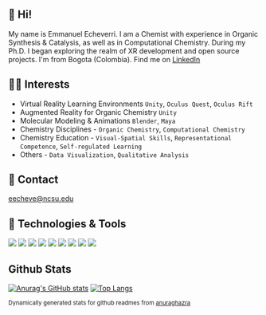## 👋 Hi!
My name is Emmanuel Echeverri. I am a Chemist with experience in Organic Synthesis & Catalysis, as well as in Computational Chemistry. During my Ph.D. I began exploring the realm of XR development and open source projects. I'm from Bogota (Colombia). Find me on [LinkedIn](https://www.linkedin.com/in/emmanuel-echeverri-jimenez/)

## 👨‍🔬 Interests
- Virtual Reality Learning Environments `Unity`, `Oculus Quest`, `Oculus Rift`
- Augmented Reality for Organic Chemistry `Unity`
- Molecular Modeling & Animations `Blender`, `Maya`
- Chemistry Disciplines - `Organic Chemistry`, `Computational Chemistry`
- Chemistry Education - `Visual-Spatial Skills`, `Representational Competence`, `Self-regulated Learning`
- Others - `Data Visualization`, `Qualitative Analysis`

## 📧 Contact 
eecheve@ncsu.edu

## 🔧 Technologies & Tools
![](https://img.shields.io/badge/OS-Windows-informational?style=flat&logo=Windows&logoColor=white&color=2bbc8a)
![](https://img.shields.io/badge/Code-Python-informational?style=flat&logo=Python&logoColor=white&color=2bbc8a)
![](https://img.shields.io/badge/Code-C%23-informational?style=flat&logo=c%2B%2B&logoColor=white&color=2bbc8a)
![](https://img.shields.io/badge/Engine-Unity-informational?style=flat&logo=Unity&logoColor=white&color=2bbc8a)
![](https://img.shields.io/badge/Platform-Oculus-informational?style=flat&logo=Oculus&logoColor=white&color=2bbc8a)
![](https://img.shields.io/badge/Modeling-Blender-informational?style=flat&logo=Blender&logoColor=white&color=2bbc8a)
![](https://img.shields.io/badge/Modeling-Maya-informational?style=flat&logo=Adobe&logoColor=white&color=2bbc8a)
![](https://img.shields.io/badge/Shell-Bash-informational?style=flat&logo=GNUBash&logoColor=white&color=2bbc8a)
![](https://img.shields.io/badge/Visualization-R-informational?style=flat&logo=R&logoColor=white&color=2bbc8a)

## Github Stats
[![Anurag's GitHub stats](https://github-readme-stats.vercel.app/api?username=eecheve&show_icons=true&theme=dark&count_private=true)](https://github.com/anuraghazra/github-readme-stats)
[![Top Langs](https://github-readme-stats.vercel.app/api/top-langs/?username=eecheve&layout=compact&langs_count=8&theme=dark&count_private=true)](https://github.com/anuraghazra/github-readme-stats)

<sup>Dynamically generated stats for github readmes from [anuraghazra](https://github.com/anuraghazra/github-readme-stats)</sup>


<!---
eecheve/eecheve is a ✨ special ✨ repository because its `README.md` (this file) appears on your GitHub profile.
You can click the Preview link to take a look at your changes.
--->
